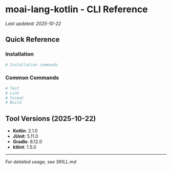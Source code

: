 # moai-lang-kotlin - CLI Reference

_Last updated: 2025-10-22_

## Quick Reference

### Installation

```bash
# Installation commands
```

### Common Commands

```bash
# Test
# Lint
# Format
# Build
```

## Tool Versions (2025-10-22)

- **Kotlin**: 2.1.0
- **JUnit**: 5.11.0
- **Gradle**: 8.12.0
- **ktlint**: 1.5.0

---

_For detailed usage, see SKILL.md_
